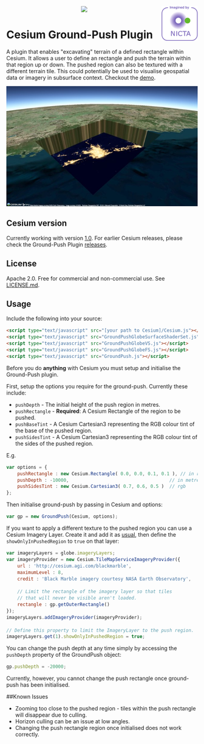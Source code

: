 <p align="center">
<a href="http://cesium.agi.com/">
<img src="https://github.com/AnalyticalGraphicsInc/cesium/wiki/logos/Cesium_Logo_Color.jpg" width="50%" />
</a>
<a href="http://nicta.com.au/"><img align="right" src="images/nicta_logo.png"></a>
</p>

# Cesium Ground-Push Plugin
A plugin that enables "excavating" terrain of a defined rectangle within Cesium. It allows a user to define an rectangle and push the terrain within that region up or down. The pushed region can also be textured with a different terrain tile. This could potentially be used to visualise geospatial data or imagery in subsurface context. Checkout the [demo](http://nicta.github.io/cesium-groundpush-plugin/example/).

[![screengrab](/images/screengrab.jpg)](http://nicta.github.io/cesium-groundpush-plugin/example/)

## Cesium version
Currently working with version [1.0](http://cesiumjs.org/downloads.html). For earlier Cesium releases, please check the Ground-Push Plugin [releases](https://github.com/NICTA/cesium-groundpush-plugin/releases).

## License
Apache 2.0. Free for commercial and non-commercial use. See [LICENSE.md](LICENSE.md).

## Usage

Include the following into your source:

```HTML
<script type="text/javascript" src="[your path to Cesium]/Cesium.js"></script>
<script type="text/javascript" src="GroundPushGlobeSurfaceShaderSet.js"></script>
<script type="text/javascript" src="GroundPushGlobeVS.js"></script>
<script type="text/javascript" src="GroundPushGlobeFS.js"></script>
<script type="text/javascript" src="GroundPush.js"></script>
```

Before you do __anything__ with Cesium you must setup and initialise the Ground-Push plugin.

First, setup the options you require for the ground-push. Currently these include:

* `pushDepth` - The initial height of the push region in metres.
* `pushRectangle` - __Required__: A Cesium Rectangle of the region to be pushed.
* `pushBaseTint` - A Cesium Cartesian3 representing the RGB colour tint of the base of the pushed region. 
* `pushSidesTint` - A Cesium Cartesian3 representing the RGB colour tint of the sides of the pushed region.

E.g.

```JavaScript
var options = {
	pushRectangle : new Cesium.Rectangle( 0.0, 0.0, 0.1, 0.1 ),	// in radians
	pushDepth : -10000,										// in metres
	pushSidesTint : new Cesium.Cartesian3( 0.7, 0.6, 0.5 )	// rgb
};
```

Then initialise ground-push by passing in Cesium and options:

```JavaScript
var gp = new GroundPush(Cesium, options);
```

If you want to apply a different texture to the pushed region you can use a Cesium Imagery Layer. Create it and add it as [usual](http://cesiumjs.org/Cesium/Apps/Sandcastle/index.html?src=Imagery%20Layers.html&label=All), then define the `showOnlyInPushedRegion` to `true` on that layer:

```JavaScript
var imageryLayers = globe.imageryLayers;
var imageryProvider = new Cesium.TileMapServiceImageryProvider({
	url : 'http://cesium.agi.com/blackmarble',
	maximumLevel : 8,
	credit : 'Black Marble imagery courtesy NASA Earth Observatory',

    // Limit the rectangle of the imagery layer so that tiles
    // that will never be visible aren't loaded.
    rectangle : gp.getOuterRectangle()
});
imageryLayers.addImageryProvider(imageryProvider);

// Define this property to limit the ImageryLayer to the push region.
imageryLayers.get(1).showOnlyInPushedRegion = true;
```

You can change the push depth at any time simply by accessing the `pushDepth` property of the GroundPush object:

```JavaScript
gp.pushDepth = -20000;
```

Currently, however, you cannot change the push rectangle once ground-push has been initialised.

##Known Issues

 * Zooming too close to the pushed region - tiles within the push rectangle will disappear due to culling.
 * Horizon culling can be an issue at low angles.
 * Changing the push rectangle region once initialised does not work correctly.
